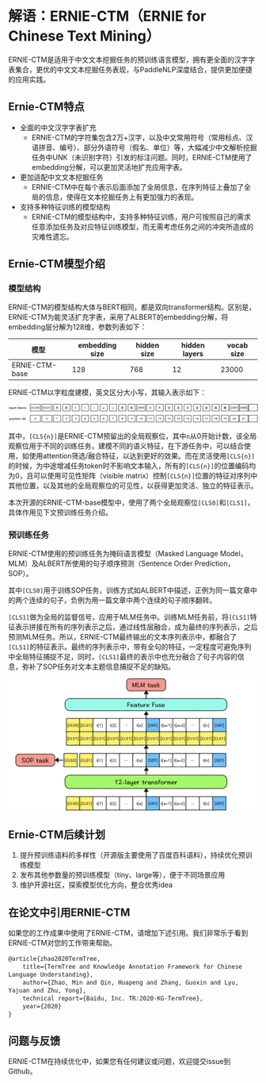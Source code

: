 
# 解语：ERNIE-CTM（ERNIE for **Chinese Text Mining**）

ERNIE-CTM是适用于中文文本挖掘任务的预训练语言模型，拥有更全面的汉字字表集合，更优的中文文本挖掘任务表现，与PaddleNLP深度结合，提供更加便捷的应用实践。

## Ernie-CTM特点

- 全面的中文汉字字表扩充
  - ERNIE-CTM的字符集包含2万+汉字，以及中文常用符号（常用标点、汉语拼音、编号）、部分外语符号（假名、单位）等，大幅减少中文解析挖掘任务中UNK（未识别字符）引发的标注问题。同时，ERNIE-CTM使用了embedding分解，可以更加灵活地扩充应用字表。
- 更加适配中文文本挖掘任务
  - ERNIE-CTM中在每个表示后面添加了全局信息，在序列特征上叠加了全局的信息，使得在文本挖掘任务上有更加强力的表现。
- 支持多种特征训练的模型结构
  - ERNIE-CTM的模型结构中，支持多种特征训练，用户可按照自己的需求任意添加任务及对应特征训练模型，而无需考虑任务之间的冲突所造成的灾难性遗忘。



## Ernie-CTM模型介绍

### 模型结构

ERNIE-CTM的模型结构大体与BERT相同，都是双向transformer结构。区别是，ERNIE-CTM为能灵活扩充字表，采用了ALBERT的embedding分解，将embedding层分解为128维，参数列表如下：

| 模型           | embedding size | hidden size | hidden layers | vocab size |
| -------------- | -------------- | ----------- | ------------- | ---------- |
| ERNIE-CTM-base | 128            | 768         | 12            | 23000      |

ERNIE-CTM以字粒度建模，英文区分大小写，其输入表示如下：

![image-20210429205620216](../doc/img/image-20210429205620216.png)

其中，`[CLS{n}]`是ERNIE-CTM预留出的全局观察位，其中`n`从0开始计数，该全局观察位用于不同的训练任务，建模不同的语义特征，在下游任务中，可以结合使用，如使用attention筛选/融合特征，以达到更好的效果。而在灵活使用`[CLS{n}]`的时候，为中途增减任务token时不影响文本输入，所有的`[CLS{n}]`的位置编码均为0，且可以使用可见性矩阵（visible matrix）控制`[CLS{n}]`位置的特征对序列中其他位置，以及其他的全局观察位的可见性，以获得更加灵活、独立的特征表示。

本次开源的ERNIE-CTM-base模型中，使用了两个全局观察位`[CLS0]`和`[CLS1]`，具体作用见下文预训练任务介绍。

### 预训练任务

ERNIE-CTM使用的预训练任务为掩码语言模型（Masked Language Model，MLM）及ALBERT所使用的句子顺序预测（Sentence Order Prediction，SOP）。

其中`[CLS0]`用于训练SOP任务，训练方式如ALBERT中描述，正例为同一篇文章中的两个连续的句子，负例为用一篇文章中两个连续的句子顺序翻转。

`[CLS1]`做为全局的监督信号，应用于MLM任务中。训练MLM任务前，将`[CLS1]`特征表示拼接在所有的序列表示之后，通过线性层融合，成为最终的序列表示，之后预测MLM任务。所以，ERNIE-CTM最终输出的文本序列表示中，都融合了`[CLS1]`的特征表示。最终的序列表示中，带有全句的特征，一定程度可避免序列中全局特征捕捉不足，同时，`[CLS1]`最终的表示中也充分融合了句子内容的信息，弥补了SOP任务对文本主题信息捕捉不足的缺陷。

![image-20210429202329482](../doc/img/image-20210429202329482.png)



## Ernie-CTM后续计划

1. 提升预训练语料的多样性（开源版主要使用了百度百科语料），持续优化预训练模型
2. 发布其他参数量的预训练模型（tiny、large等），便于不同场景应用
3. 维护开源社区，探索模型优化方向，整合优秀idea



## 在论文中引用ERNIE-CTM

如果您的工作成果中使用了ERNIE-CTM，请增加下述引用。我们非常乐于看到ERNIE-CTM对您的工作带来帮助。
```
@article{zhao2020TermTree,
    title={TermTree and Knowledge Annotation Framework for Chinese Language Understanding},
    author={Zhao, Min and Qin, Huapeng and Zhang, Guoxin and Lyu, Yajuan and Zhu, Yong},
    technical report={Baidu, Inc. TR:2020-KG-TermTree},
    year={2020}
}
```



## 问题与反馈

ERNIE-CTM在持续优化中，如果您有任何建议或问题，欢迎提交issue到Github。